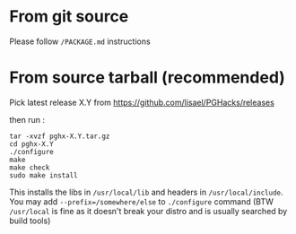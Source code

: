 From git source
===============

Please follow `/PACKAGE.md` instructions

From source tarball (recommended)
=================================

Pick latest release X.Y from https://github.com/lisael/PGHacks/releases

then run :

```
tar -xvzf pghx-X.Y.tar.gz 
cd pghx-X.Y
./configure
make 
make check
sudo make install
```

This installs the libs in `/usr/local/lib` and headers in `/usr/local/include`.
You may add `--prefix=/somewhere/else` to `./configure` command (BTW `/usr/local`
is fine as it doesn't break your distro and is usually searched by build tools)
